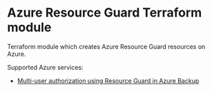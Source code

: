 # Azure Resource Guard Terraform module

Terraform module which creates Azure Resource Guard resources on Azure.

Supported Azure services:

* [Multi-user authorization using Resource Guard in Azure Backup](https://learn.microsoft.com/en-us/azure/backup/multi-user-authorization?tabs=azure-portal&pivots=vaults-recovery-services-vault)